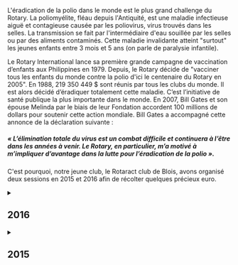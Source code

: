 L'éradication de la polio dans le monde est le plus grand challenge du Rotary.
La poliomyélite, fléau depuis l'Antiquité, est une maladie infectieuse aiguë et contagieuse causée par les poliovirus, 
virus trouvés dans les selles. La transmission se fait par l'intermédiaire d'eau souillée par les selles ou par des 
aliments contaminés. Cette maladie invalidante atteint "surtout" les jeunes enfants entre 3 mois et 5 ans (on parle 
de paralysie infantile).

Le Rotary International lance sa première grande campagne de vaccination d’enfants aux Philippines en 1979. Depuis, le 
Rotary décide de "vacciner tous les enfants du monde contre la polio d'ici le centenaire 
du Rotary en 2005". 
En 1988, 219 350 449 $ sont réunis par tous les clubs du monde. Il est alors décidé d’éradiquer totalement cette 
maladie. C’est l’initiative de santé publique la plus importante dans le monde. En 2007, Bill Gates et son épouse 
Melinda par le biais de leur Fondation accordent 100 millions de dollars pour soutenir cette action mondiale. 
Bill Gates a accompagné cette annonce de la déclaration suivante : 

##### « L’élimination totale du virus est un combat difficile et continuera à l’être dans les années à venir. Le Rotary, en particulier, m’a motivé à m’impliquer d’avantage dans la lutte pour l’éradication de la polio ».

C'est pourquoi, notre jeune club, le Rotaract club de Blois, avons organisé deux sessions en 2015 et 2016 afin de récolter 
quelques précieux euro.

<details close>
<summary><h2>2016</h2></summary>

  Deuxième édition de notre marche solidaire pour la lutte contre la Polio. Un an après notre première édition, nous avons 
  tenté une nouvelle fois de rassembler un maximum de personnes à notre cause. La lutte progresse, la maladie régresse. 
  Ce n'était pas le moment de lâcher, bien au contraire.
  
  Dans ce sens, nous avons médiatisé notre action en favorisant l'utilisation des réseaux sociaux tel que Facebook. 
  Un évènement fut créé et partagé par de nombreux amis et connaissances. Nous avons également dépêché la presse locale :
  La nouvelle république.
  
  Toujours plus nombreuses, les personnes étaient au rendez-vous sur le parking de départ ! Tous équipés et prêts pour renouveler 
  l'experience de l'année précédente. 
  
  « La lutte continue ! » : scande un camarade. 
  
  Au fil de la marche, le peloton soudé de départ s'étire, la fatigue se fait sentir. La bonne humeur est présente et se 
  fait sentir.
  De petits groupes arrivèrent au compte goûte. A la ferme, des gâteries et une collation bien méritées attendaient 
  nos participants. Le discours de notre présidente très éloquente.
  
  A ce jour, 99% des cas ont disparus, plus de 2 milliards d’enfants ont été vaccinés contre la poliomyélite dans 122 
  pays. Pour seulement 50 centimes d'Euro, un enfant peut être protégé à vie. La réussite est proche ! Le Rotary 
  International va donner un coup d'accélérateur supplémentaire de 43,6 millions de dollars pour en finir avec la 
  maladie d’ici à 2018. Il est convenu que chaque dollar versé au Rotary International en faveur de cette éradication 
  sera triplé par la Fondation Bill & Melinda Gates.
  A ce jour, il reste deux derniers pays endémiques : l’Afghanistan et le Pakistan . Il convient d’éviter que ces foyers 
  ne « contaminent » les pays dans lesquels la maladie à été déjà éradiquée. Les résultats sont fragiles, aussi nous 
  restons sur le qui-vive et nous continuons à vacciner des millions d'enfants. Ainsi une épidémie de polio reprend en 
  2017 en Syrie (22 cas) et au Congo (5 cas).
  
  Pour conclure : Tant qu’il restera un seul cas au monde, tous les enfants de la planète demeureront menacés. 

</details>

<details close>
<summary><h2>2015</h2></summary>

  Notre jeune club de Blois entre en jeu dans la lutte contre la Polio. Pratiquement éradiquée mais pas totalement (2 pays 
  résistent encore et toujours) nous avons décidé de créer une marche solidaire sur les rives du Bord de Loire. 
  Une marche de quelques kilomètres débutant sur le parking du Parc des Mées (pas très loins du centre equestre de Blois) 
  et reliant une ferme dans la commune bordant la ville, Saint-Denis-sur-Loire.

</details>
